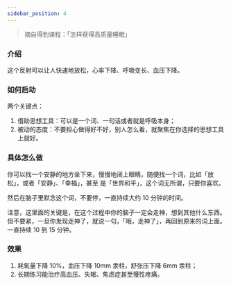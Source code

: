 ```yaml
---
sidebar_position: 4
---
```


> 摘自得到课程：「怎样获得高质量睡眠」

### 介绍

这个反射可以让人快速地放松，心率下降、呼吸变长、血压下降。

### 如何启动

两个关键点：

1. 借助思想工具：可以是一个词、一句话或者就是呼吸本身；
2. 被动的态度：不要担心做得好不好，别人怎么看，就聚焦在你选择的思想工具上就好。

### 具体怎么做

你可以找一个安静的地方坐下来，慢慢地闭上眼睛，随便找一个词，比如「放松」，或者「安静」、「幸福」，甚至
是「世界和平」，这个词无所谓，只要你喜欢。

然后在脑子里默念这个词，不要停，一直持续大约 10 分钟的时间。

注意，这里面的关键是，在这个过程中你的脑子一定会走神，想到其他什么东西。但不要紧，一旦你发现走神了，就说一句，「哦，走神了」，再回到原来的词上面。一直持续 10 到 15 分钟。

### 效果

1. 耗氧量下降 10%，血压下降 10mm 汞柱，舒张压下降 6mm 汞柱；
2. 长期练习能治疗高血压、失眠、焦虑症甚至慢性疼痛。
